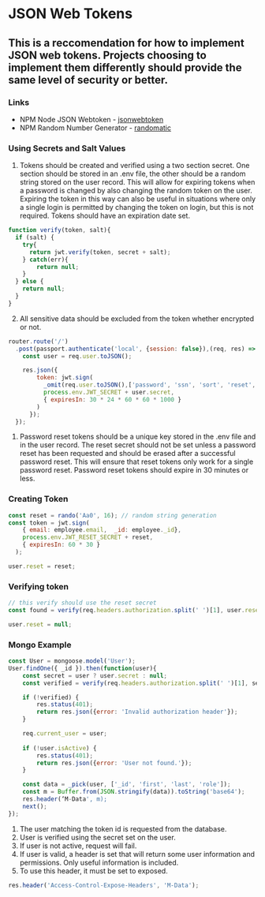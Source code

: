 # JSON Web Tokens

## This is a reccomendation for how to implement JSON web tokens. Projects choosing to implement them differently should provide the same level of security or better.
### Links
* NPM Node JSON Webtoken - [jsonwebtoken](https://www.npmjs.com/package/jsonwebtoken/)
* NPM Random Number Generator - [randomatic](https://www.npmjs.com/package/randomatic)

### Using Secrets and Salt Values
1. Tokens should be created and verified using a two section secret. One section should be stored in an .env file, the other should be a random string stored on the user record. This will allow for expiring tokens when a password is changed by also changing the random token on the user. Expiring the token in this way can also be useful in situations where only a single login is permitted by changing the token on login, but this is not required. Tokens should have an expiration date set.

```js
function verify(token, salt){
  if (salt) {
    try{
      return jwt.verify(token, secret + salt);
    } catch(err){
        return null;
    }
  } else {
    return null;
  }
}
```

2. All sensitive data should be excluded from the token whether encrypted or not.

```js
router.route('/')
  .post(passport.authenticate('local', {session: false}),(req, res) => {
    const user = req.user.toJSON();

    res.json({
        token: jwt.sign(
          _omit(req.user.toJSON(),['password', 'ssn', 'sort', 'reset', 'secret', '__v']), 
          process.env.JWT_SECRET + user.secret,
          { expiresIn: 30 * 24 * 60 * 60 * 1000 }
        )
      });
  });
```

1. Password reset tokens should be a unique key stored in the .env file and in the user record. The reset secret should not be set unless a password reset has been requested and should be erased after a successful password reset. This will ensure that reset tokens only work for a single password reset. Password reset tokens should expire in 30 minutes or less.

### Creating Token
```js
const reset = rando('Aa0', 16); // random string generation
const token = jwt.sign(
    { email: employee.email,  _id: employee._id},
    process.env.JWT_RESET_SECRET + reset,
    { expiresIn: 60 * 30 }
  );

user.reset = reset;
```

### Verifying token
```js
// this verify should use the reset secret
const found = verify(req.headers.authorization.split(' ')[1], user.reset); 

user.reset = null;
```

### Mongo Example
```js
const User = mongoose.model('User');
User.findOne({ _id }).then(function(user){
    const secret = user ? user.secret : null;
    const verified = verify(req.headers.authorization.split(' ')[1], secret);

    if (!verified) {
        res.status(401);
        return res.json({error: 'Invalid authorization header'});  
    }

    req.current_user = user;
        
    if (!user.isActive) {
        res.status(401);
        return res.json({error: 'User not found.'});
    }

    const data = _pick(user, ['_id', 'first', 'last', 'role']);
    const m = Buffer.from(JSON.stringify(data)).toString('base64');
    res.header(‘M-Data', m);        
    next();
});
```
1. The user matching the token id is requested from the database.
2. User is verified using the secret set on the user.
3. If user is not active, request will fail.
4. If user is valid, a header is set that will return some user information and permissions. Only useful information is included.
5. To use this header, it must be set to exposed.

```js
res.header('Access-Control-Expose-Headers', 'M-Data');
```